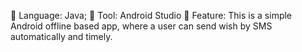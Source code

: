 	Language: Java; 
	Tool: Android Studio 
	Feature: This is a simple Android offline based app, where a user can send wish by SMS automatically and timely.
